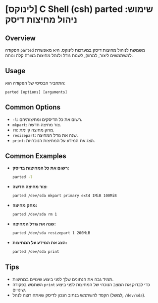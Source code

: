 # [לינוקס] C Shell (csh) parted שימוש: ניהול מחיצות דיסק

## Overview
הפקודה `parted` משמשת לניהול מחיצות דיסק במערכות לינוקס. היא מאפשרת למשתמשים ליצור, למחוק, לשנות גודל ולנהל מחיצות בצורה קלה ונוחה.

## Usage
התחביר הבסיסי של הפקודה הוא:
```
parted [options] [arguments]
```

## Common Options
- `-l`: רשום את כל הדיסקים ומחיצותיהם.
- `mkpart`: צור מחיצה חדשה.
- `rm`: מחק מחיצה קיימת.
- `resizepart`: שנה את גודל המחיצה.
- `print`: הצג את המידע על המחיצות הנוכחיות.

## Common Examples
- **רשום את כל המחיצות בדיסק:**
  ```bash
  parted -l
  ```

- **צור מחיצה חדשה:**
  ```bash
  parted /dev/sda mkpart primary ext4 1MiB 100MiB
  ```

- **מחק מחיצה:**
  ```bash
  parted /dev/sda rm 1
  ```

- **שנה את גודל המחיצה:**
  ```bash
  parted /dev/sda resizepart 1 200MiB
  ```

- **הצג את המידע על המחיצות:**
  ```bash
  parted /dev/sda print
  ```

## Tips
- תמיד גבה את הנתונים שלך לפני ביצוע שינויים במחיצות.
- השתמש בפקודה `print` כדי לבדוק את המצב הנוכחי של המחיצות לפני ביצוע שינויים.
- הקפד להשתמש בנתיב הנכון לדיסק שאתה רוצה לנהל (למשל, `/dev/sda`).